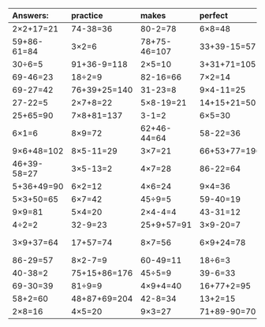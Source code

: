 | Answers: | practice | makes | perfect | ! |
| :--- | :--- | :--- | :--- | :--- |
| 2×2+17=21 | 74-38=36 | 80-2=78 | 6×8=48 | 5×2=10 | 
| 59+86-61=84 | 3×2=6 | 78+75-46=107 | 33+39-15=57 | 9×6=54 | 
| 30÷6=5 | 91+36-9=118 | 2×5=10 | 3+31+71=105 | 2×7=14 | 
| 69-46=23 | 18÷2=9 | 82-16=66 | 7×2=14 | 57-12=45 | 
| 69-27=42 | 76+39+25=140 | 31-23=8 | 9×4-11=25 | 86-28=58 | 
| 27-22=5 | 2×7+8=22 | 5×8-19=21 | 14+15+21=50 | 53+40=93 | 
| 25+65=90 | 7×8+81=137 | 3-1=2 | 6×5=30 | 7×2+90=104 | 
| 6×1=6 | 8×9=72 | 62+46-44=64 | 58-22=36 | 34+39=73 | 
| 9×6+48=102 | 8×5-11=29 | 3×7=21 | 66+53+77=196 | 45-25=20 | 
| 46+39-58=27 | 3×5-13=2 | 4×7=28 | 86-22=64 | 5×4+98=118 | 
| 5+36+49=90 | 6×2=12 | 4×6=24 | 9×4=36 | 9×5=45 | 
| 5×3+50=65 | 6×7=42 | 45÷9=5 | 59-40=19 | 60-13=47 | 
| 9×9=81 | 5×4=20 | 2×4-4=4 | 43-31=12 | 93-56=37 | 
| 4÷2=2 | 32-9=23 | 25+9+57=91 | 3×9-20=7 | 8×5-26=14 | 
| 3×9+37=64 | 17+57=74 | 8×7=56 | 6×9+24=78 | 12+75-65=22 | 
| 86-29=57 | 8×2-7=9 | 60-49=11 | 18÷6=3 | 27÷3=9 | 
| 40-38=2 | 75+15+86=176 | 45÷5=9 | 39-6=33 | 8×2-4=12 | 
| 69-30=39 | 81÷9=9 | 4×9+4=40 | 16+77+2=95 | 71+11=82 | 
| 58+2=60 | 48+87+69=204 | 42-8=34 | 13+2=15 | 7×5=35 | 
| 2×8=16 | 4×5=20 | 9×3=27 | 71+89-90=70 | 26+67=93 | 
